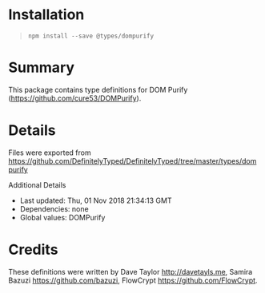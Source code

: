 # Installation
> `npm install --save @types/dompurify`

# Summary
This package contains type definitions for DOM Purify (https://github.com/cure53/DOMPurify).

# Details
Files were exported from https://github.com/DefinitelyTyped/DefinitelyTyped/tree/master/types/dompurify

Additional Details
 * Last updated: Thu, 01 Nov 2018 21:34:13 GMT
 * Dependencies: none
 * Global values: DOMPurify

# Credits
These definitions were written by Dave Taylor <http://davetayls.me>, Samira Bazuzi <https://github.com/bazuzi>, FlowCrypt <https://github.com/FlowCrypt>.
